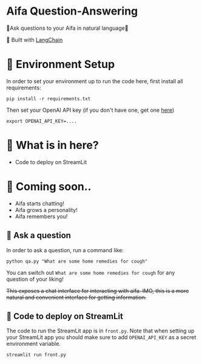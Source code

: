 # Aifa Question-Answering

🤖Ask questions to your Aifa in natural language🤖

💪 Built with [LangChain](https://github.com/hwchase17/langchain)

# 🌲 Environment Setup

In order to set your environment up to run the code here, first install all requirements:

```shell
pip install -r requirements.txt
```

Then set your OpenAI API key (if you don't have one, get one [here](https://beta.openai.com/playground))

```shell
export OPENAI_API_KEY=....
```

# 📄 What is in here?
- Code to deploy on StreamLit

# 🚧 Coming soon..
- Aifa starts chatting!
- Aifa grows a personality!
- Aifa remembers you!

## 💬 Ask a question
In order to ask a question, run a command like:

```shell
python qa.py "What are some home remedies for cough"
```

You can switch out `What are some home remedies for cough` for any question of your liking!

~~This exposes a chat interface for interacting with aifa.
IMO, this is a more natural and convenient interface for getting information.~~

## 🚀 Code to deploy on StreamLit

The code to run the StreamLit app is in `front.py`. 
Note that when setting up your StreamLit app you should make sure to add `OPENAI_API_KEY` as a secret environment variable.

```shell
streamlit run front.py
```
